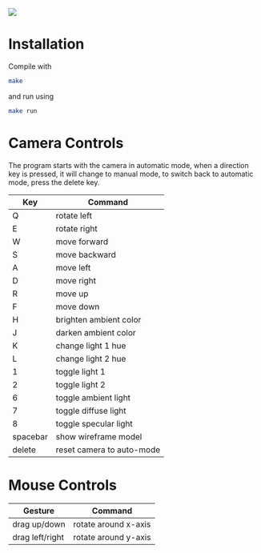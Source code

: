 [![](https://api.travis-ci.org/reitermarkus/carousel.svg)](https://travis-ci.org/reitermarkus/carousel)


# Installation

Compile with

```bash
make
```

and run using

```bash
make run
```


# Camera Controls

The program starts with the camera in automatic mode, when a
direction key is pressed, it will change to manual mode, to
switch back to automatic mode, press the delete key.

| Key      | Command                    |
|----------|----------------------------|
| Q        | rotate left                |
| E        | rotate right               |
| W        | move forward               |
| S        | move backward              |
| A        | move left                  |
| D        | move right                 |
| R        | move up                    |
| F        | move down                  |
| H        | brighten ambient color     |
| J        | darken ambient color       |
| K        | change light 1 hue         |
| L        | change light 2 hue         |
| 1        | toggle light 1             |
| 2        | toggle light 2             |
| 6        | toggle ambient light       |
| 7        | toggle diffuse light       |
| 8        | toggle specular light      |
| spacebar | show wireframe model       |
| delete   | reset camera to auto-mode  |


# Mouse Controls

| Gesture         | Command              |
|-----------------|----------------------|
| drag up/down    | rotate around x-axis |
| drag left/right | rotate around y-axis |

